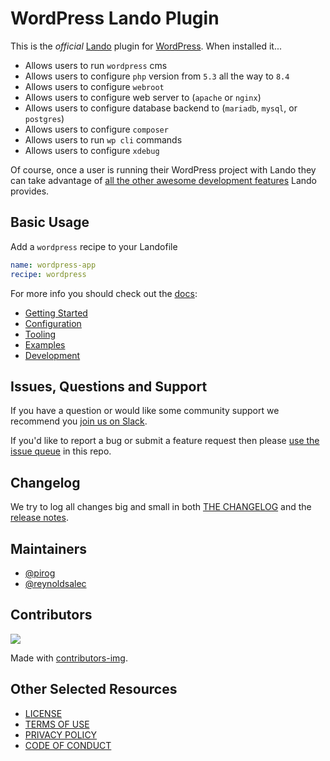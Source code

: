 # WordPress Lando Plugin

This is the _official_ [Lando](https://lando.dev) plugin for [WordPress](https://wordpress.org/). When installed it...

* Allows users to run `wordpress` cms
* Allows users to configure `php` version from `5.3` all the way to `8.4`
* Allows users to configure `webroot`
* Allows users to configure web server to (`apache` or `nginx`)
* Allows users to configure database backend to (`mariadb`, `mysql`, or `postgres`)
* Allows users to configure `composer`
* Allows users to run `wp cli` commands
* Allows users to configure `xdebug`

Of course, once a user is running their WordPress project with Lando they can take advantage of [all the other awesome development features](https://docs.lando.dev) Lando provides.

## Basic Usage

Add a `wordpress` recipe to your Landofile

```yaml
name: wordpress-app
recipe: wordpress
```

For more info you should check out the [docs](https://docs.lando.dev/wordpress):

* [Getting Started](https://docs.lando.dev/wordpress/getting-started.html)
* [Configuration](https://docs.lando.dev/wordpress/config.html)
* [Tooling](https://docs.lando.dev/wordpress/tooling.html)
* [Examples](https://github.com/lando/wordpress/tree/main/examples)
* [Development](https://docs.lando.dev/wordpress/development.html)

## Issues, Questions and Support

If you have a question or would like some community support we recommend you [join us on Slack](https://launchpass.com/devwithlando).

If you'd like to report a bug or submit a feature request then please [use the issue queue](https://github.com/lando/wordpress/issues/new/choose) in this repo.

## Changelog

We try to log all changes big and small in both [THE CHANGELOG](https://github.com/lando/wordpress/blob/main/CHANGELOG.md) and the [release notes](https://github.com/lando/wordpress/releases).


## Maintainers

* [@pirog](https://github.com/pirog)
* [@reynoldsalec](https://github.com/reynoldsalec)

## Contributors

<a href="https://github.com/lando/wordpress/graphs/contributors">
  <img src="https://contrib.rocks/image?repo=lando/wordpress" />
</a>

Made with [contributors-img](https://contrib.rocks).

## Other Selected Resources

* [LICENSE](/LICENSE)
* [TERMS OF USE](https://docs.lando.dev/terms)
* [PRIVACY POLICY](https://docs.lando.dev/privacy)
* [CODE OF CONDUCT](https://docs.lando.dev/coc)

